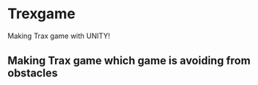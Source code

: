 # Trexgame
Making Trax game with UNITY!


## Making Trax game which game is avoiding from obstacles
